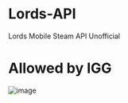 # Lords-API
Lords Mobile Steam API Unofficial

# Allowed by IGG
![image](https://user-images.githubusercontent.com/35975332/228787364-b06466ee-34cf-4b5d-999b-b36e2020633d.png)
